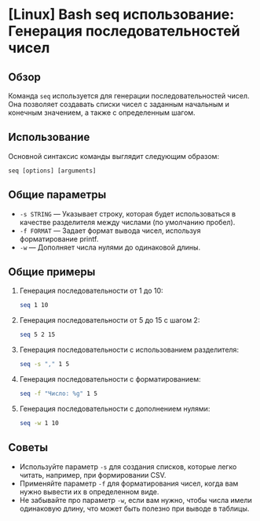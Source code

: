 # [Linux] Bash seq использование: Генерация последовательностей чисел

## Обзор
Команда `seq` используется для генерации последовательностей чисел. Она позволяет создавать списки чисел с заданным начальным и конечным значением, а также с определенным шагом.

## Использование
Основной синтаксис команды выглядит следующим образом:

```
seq [options] [arguments]
```

## Общие параметры
- `-s STRING` — Указывает строку, которая будет использоваться в качестве разделителя между числами (по умолчанию пробел).
- `-f FORMAT` — Задает формат вывода чисел, используя форматирование printf.
- `-w` — Дополняет числа нулями до одинаковой длины.

## Общие примеры
1. Генерация последовательности от 1 до 10:
   ```bash
   seq 1 10
   ```

2. Генерация последовательности от 5 до 15 с шагом 2:
   ```bash
   seq 5 2 15
   ```

3. Генерация последовательности с использованием разделителя:
   ```bash
   seq -s "," 1 5
   ```

4. Генерация последовательности с форматированием:
   ```bash
   seq -f "Число: %g" 1 5
   ```

5. Генерация последовательности с дополнением нулями:
   ```bash
   seq -w 1 10
   ```

## Советы
- Используйте параметр `-s` для создания списков, которые легко читать, например, при формировании CSV.
- Применяйте параметр `-f` для форматирования чисел, когда вам нужно вывести их в определенном виде.
- Не забывайте про параметр `-w`, если вам нужно, чтобы числа имели одинаковую длину, что может быть полезно при выводе в таблицы.